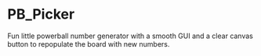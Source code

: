 # PB_Picker
Fun little powerball number generator with a smooth GUI and a clear canvas button to repopulate the board with new numbers.

